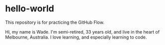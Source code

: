 # hello-world
This repository is for practicing the GitHub Flow.

Hi, my name is Wade. I'm semi-retired, 33 years old, and live in the heart of Melbourne, Australia. I love learning, and especially learning to code.
